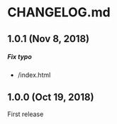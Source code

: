 # CHANGELOG.md

## 1.0.1 (Nov 8, 2018)

##### Fix typo
* /index.html

## 1.0.0 (Oct 19, 2018)

First release
